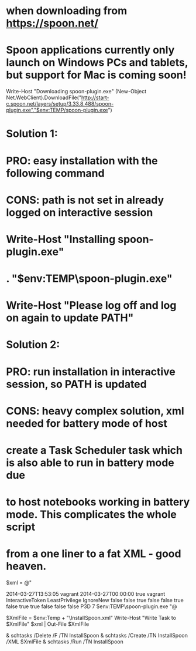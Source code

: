 
# when downloading from https://spoon.net/
# Spoon applications currently only launch on Windows PCs and tablets, but support for Mac is coming soon!
Write-Host "Downloading spoon-plugin.exe"
(New-Object Net.WebClient).DownloadFile("http://start-c.spoon.net/layers/setup/3.33.8.488/spoon-plugin.exe","$env:TEMP/spoon-plugin.exe")

# Solution 1:
# PRO: easy installation with the following command
# CONS: path is not set in already logged on interactive session
# Write-Host "Installing spoon-plugin.exe"
# . "$env:TEMP\spoon-plugin.exe"
# Write-Host "Please log off and log on again to update PATH"

# Solution 2:
# PRO: run installation in interactive session, so PATH is updated
# CONS: heavy complex solution, xml needed for battery mode of host

# create a Task Scheduler task which is also able to run in battery mode due
# to host notebooks working in battery mode. This complicates the whole script
# from a one liner to a fat XML - good heaven.

$xml = @"
<?xml version="1.0" encoding="UTF-16"?>
<Task version="1.2" xmlns="http://schemas.microsoft.com/windows/2004/02/mit/task">
  <RegistrationInfo>
    <Date>2014-03-27T13:53:05</Date>
    <Author>vagrant</Author>
  </RegistrationInfo>
  <Triggers>
    <TimeTrigger>
      <StartBoundary>2014-03-27T00:00:00</StartBoundary>
      <Enabled>true</Enabled>
    </TimeTrigger>
  </Triggers>
  <Principals>
    <Principal id="Author">
      <UserId>vagrant</UserId>
      <LogonType>InteractiveToken</LogonType>
      <RunLevel>LeastPrivilege</RunLevel>
    </Principal>
  </Principals>
  <Settings>
    <MultipleInstancesPolicy>IgnoreNew</MultipleInstancesPolicy>
    <DisallowStartIfOnBatteries>false</DisallowStartIfOnBatteries>
    <StopIfGoingOnBatteries>false</StopIfGoingOnBatteries>
    <AllowHardTerminate>true</AllowHardTerminate>
    <StartWhenAvailable>false</StartWhenAvailable>
    <RunOnlyIfNetworkAvailable>false</RunOnlyIfNetworkAvailable>
    <IdleSettings>
      <StopOnIdleEnd>true</StopOnIdleEnd>
      <RestartOnIdle>false</RestartOnIdle>
    </IdleSettings>
    <AllowStartOnDemand>true</AllowStartOnDemand>
    <Enabled>true</Enabled>
    <Hidden>false</Hidden>
    <RunOnlyIfIdle>false</RunOnlyIfIdle>
    <WakeToRun>false</WakeToRun>
    <ExecutionTimeLimit>P3D</ExecutionTimeLimit>
    <Priority>7</Priority>
  </Settings>
  <Actions Context="Author">
    <Exec>
      <Command>$env:TEMP\spoon-plugin.exe</Command>
      <Arguments></Arguments>
    </Exec>
  </Actions>
</Task>
"@

$XmlFile = $env:Temp + "\InstallSpoon.xml"
Write-Host "Write Task to $XmlFile"
$xml | Out-File $XmlFile

& schtasks /Delete /F /TN InstallSpoon
& schtasks /Create /TN InstallSpoon /XML $XmlFile
& schtasks /Run /TN InstallSpoon



